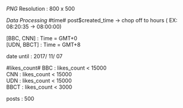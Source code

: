 *PNG*
  Resolution : 800 x 500


*Data Processing*
  #time#
  post$created_time -> chop off to hours ( EX: 08:20:35 -> 08:00:00)  
  

  [BBC, CNN] : Time = GMT+0  
  [UDN, BBCT] : Time = GMT+8  
  
  date until : 2017/ 11/ 07  
  
  #likes_count#
  BBC : likes_count < 15000  
  CNN : likes_count < 15000  
  UDN : likes_count < 15000  
  BBCT : likes_count < 3000  
  
  posts : 500
